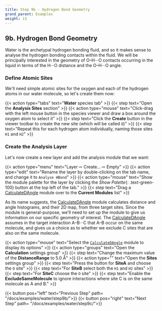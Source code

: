 ```yaml
---
title: Step 9b - Hydrogen Bond Geometry
grand_parent: Examples
weight: 13
---
```


## 9b. Hydrogen Bond Geometry

Water is the archetypal hydrogen bonding fluid, and so it makes sense to analyse the hydrogen bonding contacts within the fluid. We will be principally interested in the geometry of O&ndash;H&middot;&middot;&middot;O contacts occurring in the liquid in terms of the H&middot;&middot;&middot;O distance and the O&ndash;H&middot;&middot;&middot;O angle.

### Define Atomic Sites

We'll need simple atomic sites for the oxygen and each of the hydrogen atoms in our water molecule, so let's create them now:

{{< action type="tabs" text="**Water** species tab" >}}
{{< step text="Open the **Analysis Sites** section" >}}
{{< action type="mouse" text="Click-drag with the left mouse button in the species viewer and draw a box around the oxygen atom to select it" >}}
{{< step text="Click the **Create** button in the viewer toolbar to create the new site (which will be called `O`)" >}}
{{< step text="Repeat this for each hydrogen atom individually, naming those sites `H1` and `H2`" >}}

### Create the Analysis Layer

Let's now create a new layer and add the analysis module that we want:

{{< action type="menu" text="Layer &#8680; Create... &#8680; Empty" >}}
{{< action type="edit" text="Rename the layer by double-clicking on the tab name, and change it to `Analyse HBond`" >}}
{{< action type="mouse" text="Show the module palette for the layer by clicking the _Show Palette_{: .text-green-100} button at the top left of the tab." >}}
{{< step text="Drag a [CalculateDAngle](../../userguide/modules/calculatedangle) module over to the **Current Modules** list" >}}

As its name suggests, the [CalculateDAngle](../../userguide/modules/calculatedangle) module calculates distance and angle histograms, and their 2D map, from three target sites. Since the module is general-purpose, we'll need to set up the module to give us information on our specific geometry of interest. The [CalculateDAngle](../../userguide/modules/calculatedangle) assumes in the target interaction A&ndash;B&middot;&middot;&middot;C that A&ndash;B occur on the same molecule, and gives us a choice as to whether we exclude C sites that are also on the same molecule.

{{< action type="mouse" text="Select the [`CalculateDAngle`](../../userguide/modules/calculatedangle) module to display its options" >}}
{{< action type="groups" text="Open the **Calculation** settings group" >}}
{{< step text="Change the maximum value of the **DistanceRange** to 5.0 &#8491;" >}}
{{< action type="" text="Open the **Sites** settings group" >}}
{{< step text="Press the button for **SiteA** and choose the `O` site" >}}
{{< step text="For **SiteB** select both the `H1` and `H2` sites" >}}
{{< step text="For **SiteC** choose the `O` site" >}}
{{< step text="Enable the **ExcludeSameMolecule** to ignore interactions where site C is on the same molecule as A and B." >}}

{{< button pos="left" text="Previous Step" path= "/docs/examples/water/step9b/">}}
{{< button pos="right" text="Next Step" path= "/docs/examples/water/step9c/">}}
